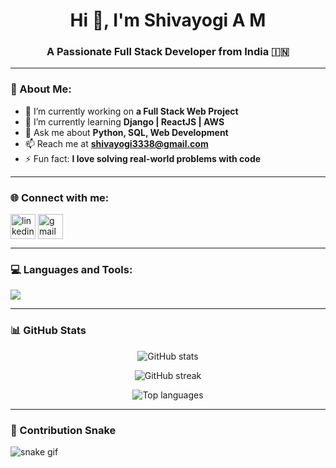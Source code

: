 <!-- Profile Banner -->


<h1 align="center">Hi 👋, I'm Shivayogi A M</h1>
<h3 align="center">A Passionate Full Stack Developer from India 🇮🇳</h3>

---

### 💫 About Me:
- 🔭 I’m currently working on **a Full Stack Web Project**
- 🌱 I’m currently learning **Django | ReactJS | AWS**
- 💬 Ask me about **Python, SQL, Web Development**
- 📫 Reach me at **shivayogi3338@gmail.com**
- ⚡ Fun fact: **I love solving real-world problems with code**

---

### 🌐 Connect with me:
<p align="left">
<a href="https://www.linkedin.com/in/shivayogi03/" target="blank"><img align="center" src="https://skillicons.dev/icons?i=linkedin" alt="linkedin" height="40"/></a>
<a href="mailto:shivayogi3338@gmail.com"><img align="center" src="https://skillicons.dev/icons?i=gmail" alt="gmail" height="40"/></a>
</p>

---

### 💻 Languages and Tools:
<p align="left">
  <img src="https://skillicons.dev/icons?i=python,django,html,css,js,react,git,github,linux,mysql" />
</p>

---
### 📊 GitHub Stats
<p align="center">
  <img src="https://github-readme-stats.vercel.app/api?username=Shivayogi03&show_icons=true&theme=tokyonight" alt="GitHub stats" />
</p>

<p align="center">
  <img src="https://github-readme-streak-stats.herokuapp.com/?user=Shivayogi03&theme=tokyonight" alt="GitHub streak" />
</p>

<p align="center">
  <img src="https://github-readme-stats.vercel.app/api/top-langs/?username=Shivayogi03&layout=compact&theme=tokyonight" alt="Top languages" />
</p>

---

### 🐍 Contribution Snake
![snake gif](https://github.com/Shivayogi/Shivayogi03/blob/output/github-contribution-grid-snake.svg)


